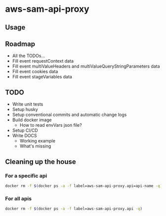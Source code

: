 # aws-sam-api-proxy

## Usage

## Roadmap

- All the TODOs...
- Fill event requestContext data
- Fill event multiValueHeaders and multiValueQueryStringParameters data
- Fill event cookies data
- Fill event stageVariables data

## TODO

- Write unit tests
- Setup husky
- Setup conventional commits and automatic change logs
- Build docker image
  - How to read envVars json file?
- Setup CI/CD
- Write DOCS
  - Working example
  - What's missing

## Cleaning up the house

### For a specific api

```bash
docker rm -f $(docker ps -a -f label=aws-sam-api-proxy.api=api-name -q)
```

### For all apis

```bash
docker rm -f $(docker ps -a -f label=aws-sam-api-proxy.api -q)
```

